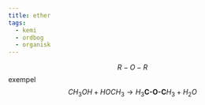 ```yaml
---
title: ether
tags:
  - kemi
  - ordbog
  - organisk
---
```


$$R-O-R$$
exempel
$$CH_{3}OH + HOCH_{3} \rightarrow H_{3}\textbf{C-O-C} H_{3}+H_{2}O$$

